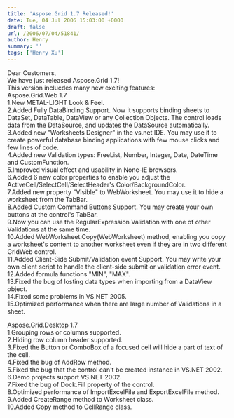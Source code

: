 ```yaml
---
title: 'Aspose.Grid 1.7 Released!'
date: Tue, 04 Jul 2006 15:03:00 +0000
draft: false
url: /2006/07/04/51841/
author: Henry
summary: ''
tags: ['Henry Xu']
---
```


Dear Customers,  
We have just released Aspose.Grid 1.7!  
This version inclucdes many new exciting features:  
Aspose.Grid.Web 1.7  
1.New METAL-LIGHT Look & Feel.  
2.Added Fully DataBinding Support. Now it supports binding sheets to DataSet, DataTable, DataView or any Collection Objects. The control loads data from the DataSource, and updates the DataSource automatically.  
3.Added new "Worksheets Designer" in the vs.net IDE. You may use it to create powerful database binding applications with few mouse clicks and few lines of code.  
4.Added new Validation types: FreeList, Number, Integer, Date, DateTime and CustomFunction.  
5.Improved visual effect and usability in None-IE browsers.  
6.Added 6 new color properties to enable you adjust the ActiveCell/SelectCell/SelectHeader's Color/BackgroundColor.  
7.Added new property "Visible" to WebWorksheet. You may use it to hide a worksheet from the TabBar.  
8.Added Custom Command Buttons Support. You may create your own buttons at the control's TabBar.  
9.Now you can use the RegularExpression Validation with one of other Validations at the same time.  
10.Added WebWorksheet.Copy(WebWorksheet) method, enabling you copy a worksheet's content to another worksheet even if they are in two different GridWeb control.  
11.Added Client-Side Submit/Validation event Support. You may write your own client script to handle the client-side submit or validation error event.  
12.Added formula functions "MIN", "MAX".  
13.Fixed the bug of losting data types when importing from a DataView object.  
14.Fixed some problems in VS.NET 2005.  
15.Optimized performance when there are large number of Validations in a sheet.

Aspose.Grid.Desktop 1.7  
1.Grouping rows or columns supported.  
2.Hiding row column header supported.  
3.Fixed the Button or ComboBox of a focused cell will hide a part of text of the cell.  
4.Fixed the bug of AddRow method.  
5.Fixed the bug that the control can't be created instance in VS.NET 2002.  
6.Demo projects support VS.NET 2002.  
7.Fixed the bug of Dock.Fill property of the control.  
8.Optimized performance of ImportExcelFile and ExportExcelFile method.  
9.Added CreateRange method to Worksheet class.  
10.Added Copy method to CellRange class.







